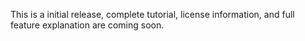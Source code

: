 This is a initial release, complete tutorial, license information, and full feature explanation are coming soon.
